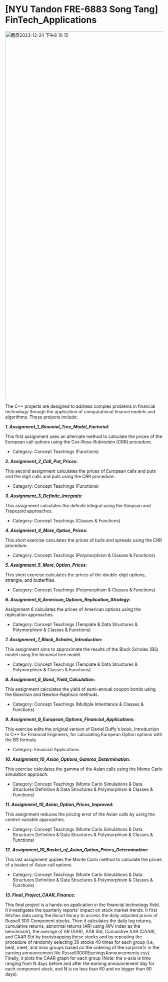 # [NYU Tandon FRE-6883 Song Tang] FinTech_Applications

<img width="1171" alt="截屏2023-12-24 下午8 10 15" src="https://github.com/jh6208/FinTech_Applications/assets/122949623/d2a45d19-e59e-406f-8fa1-ff874082b81e">


The C++ projects are designed to address complex problems in financial technology through the application of computational finance models and algorithms. These projects include:

***1. Assignment_1_Binomial_Tree_Model_Factorial:*** 

This first assignment uses an alternate method to calculate the prices of the European call options using the Cox-Ross-Rubinstein (CRR) procedure. 

* Category: Concept Teachings (Functions)

***2. Assignment_2_Call_Put_Prices:*** 

This second assignment calculates the prices of European calls and puts and the digit calls and puts using the CRR procedure. 

* Category: Concept Teachings (Functions)

***3. Assignment_3_Definite_Integrals:***

This assignment calculates the definite integral using the Simpson and Trapezoid approaches.

* Category: Concept Teachings (Classes & Functions)

***4. Assignment_4_More_Option_Prices:***

This short exercise calculates the prices of bulls and spreads using the CRR procedure.

* Category: Concept Teachings (Polymorphism & Classes & Functions)

***5. Assignment_5_More_Option_Prices:***

This short exercise calculates the prices of the double-digit options, strangle, and butterflies.

* Category: Concept Teachings (Polymorphism & Classes & Functions)

***6. Assignment_6_American_Options_Replication_Strategy:***

Assignment 6 calculates the prices of American options using the replication approaches.

* Category: Concept Teachings (Template & Data Structures & Polymorphism & Classes & Functions)

***7. Assignment_7_Black_Scholes_Introduction:***

This assignment aims to approximate the results of the Black Scholes (BS) model using the binomial tree model.

* Category: Concept Teachings (Template & Data Structures & Polymorphism & Classes & Functions)

***8. Assignment_8_Bond_Yield_Calculation:***

This assignment calculates the yield of semi-annual coupon bonds using the Bisection and Newton-Raphson methods.

* Category: Concept Teachings (Multiple Inheritance & Classes & Functions)

***9. Assignment_9_European_Options_Financial_Applications:***

This exercise edits the original version of Daniel Duffy's book, Introduction to C++ for Financial Engineers, for calculating European Option options with the BS formula.

* Category: Financial Applications

***10. Assignment_10_Asian_Options_Gamma_Determination:***

This exercise calculates the gamma of the Asian calls using the Monte Carlo simulation approach.

* Category: Concept Teachings (Monte Carlo Simulations & Data Structures Definition & Data Structures & Polymorphism & Classes & Functions)

***11. Assignment_10_Asian_Option_Prices_Improved:***

This assignment reduces the pricing error of the Asian calls by using the control-variable approaches.

* Category: Concept Teachings (Monte Carlo Simulations & Data Structures Definition & Data Structures & Polymorphism & Classes & Functions)

***12. Assignment_10_Basket_of_Asian_Option_Prices_Determination:***

This last assignment applies the Monte Carlo method to calculate the prices of a basket of Asian call options.

* Category: Concept Teachings (Monte Carlo Simulations & Data Structures Definition & Data Structures & Polymorphism & Classes & Functions)
  
***13. Final_Project_CAAR_Finance:***

This final project is a hands-on application in the financial technology field. It investigates the quarterly reports’ impact on stock market trends. It first fetches data using the libcurl library to access the daily adjusted prices of Russell 300 Component stocks. Then it calculates the daily log returns, cumulative returns, abnormal returns (AR) using IWV index as the benchmark), the average of AR (AAR), AAR Std, Cumulative AAR (CAAR), and CAAR Std by bootstrapping these stocks and by repeating the procedure of randomly selecting 30 stocks 40 times for each group (i.e, beat, meet, and miss groups based on the ordering of the surprise% in the earning announcement file Russell3000EarningsAnnouncements.csv). Finally, it plots the CAAR graph for each group (Note: the x-axis is time ranging from N days before and after the earning announcement day for each component stock, and N is no less than 60 and no bigger than 90 days).
